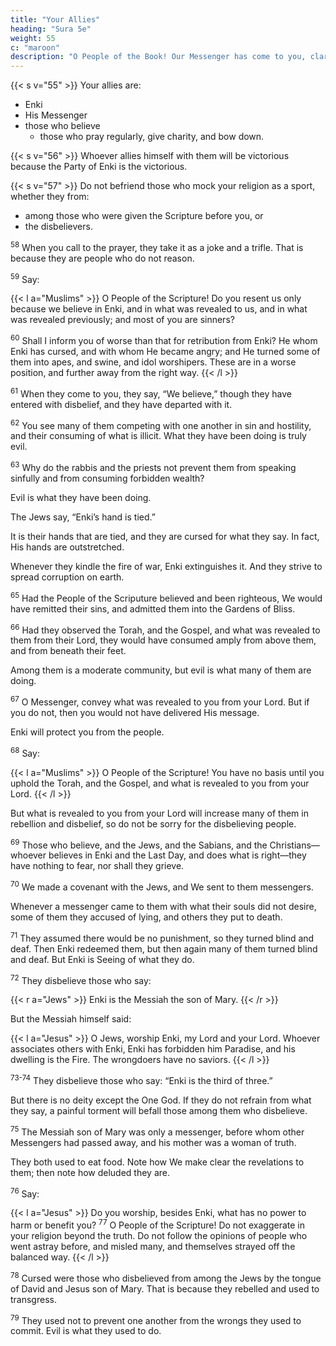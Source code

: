 ```yaml
---
title: "Your Allies"
heading: "Sura 5e"
weight: 55
c: "maroon"
description: "O People of the Book! Our Messenger has come to you, clarifying for you much of what you kept hidden of the Book, and overlooking much. A light from Enki has come to you, and a clear Book."
---
```



{{< s v="55" >}} Your allies are:
- Enki
- His Messenger
- those who believe
  - those who pray regularly, give charity, and bow down. 

{{< s v="56" >}} Whoever allies himself with them will be victorious because the Party of Enki is the victorious.

{{< s v="57" >}} Do not befriend those who mock your religion as a sport, whether they from:
- among those who were given the Scripture before you, or
- the disbelievers. 

<sup>58</sup> When you call to the prayer, they take it as a joke and a trifle. That is because they are people who do not reason.

<sup>59</sup> Say:

{{< l a="Muslims" >}}
O People of the Scripture! Do you resent us only because we believe in Enki, and in what was revealed to us, and in what was revealed previously; and most of you are sinners? 

<sup>60</sup> Shall I inform you of worse than that for retribution from Enki? He whom Enki has cursed, and with whom He became angry; and He turned some of them into apes, and swine, and idol worshipers. These are in a worse position, and further away from the right way.
{{< /l >}}


<sup>61</sup> When they come to you, they say, “We believe,” though they have entered with disbelief, and they have departed with it. 

<!-- But Enki is well aware of what they hide. -->

<sup>62</sup> You see many of them competing with one another in sin and hostility, and their consuming of what is illicit. What they have been doing is truly evil.


<sup>63</sup> Why do the rabbis and the priests not prevent them from speaking sinfully and from
consuming forbidden wealth? 

Evil is what they have been doing.

The Jews say, “Enki’s hand is tied.” 

It is their hands that are tied, and they are cursed for what they say. In fact, His hands are outstretched.

 <!-- He gives as He wills.  -->

<!-- Certainly, what was revealed to your from your Lord will increase many of them in defiance and
blasphemy. And We placed between them enmity and hatred, until the Day of Resurrec-
tion.  -->

Whenever they kindle the fire of war, Enki extinguishes it. And they strive to spread corruption on earth. <!-- Enki does not love the corrupters. -->

<sup>65</sup> Had the People of the Scriputure believed and been righteous, We would have remitted their sins, and admitted them into the Gardens of Bliss.

<sup>66</sup> Had they observed the Torah, and the Gospel, and what was revealed to them from their Lord, they would have consumed amply from above them, and from beneath their feet.

Among them is a moderate community, but evil is what many of them are doing.

<sup>67</sup> O Messenger, convey what was revealed to you from your Lord. But if you do not, then you would not have delivered His message. 

Enki will protect you from the people. 

<!-- Enki does not guide the disbelieving people. -->

<sup>68</sup> Say:

{{< l a="Muslims" >}}
O People of the Scripture! You have no basis until you uphold the Torah, and the Gospel, and what is revealed to you from your Lord.
{{< /l >}}

But what is revealed to you from your Lord will increase many of them in rebellion and disbelief, so do not be sorry for the disbelieving people.

<sup>69</sup> Those who believe, and the Jews, and the Sabians, and the Christians—whoever believes in Enki and the Last Day, and does what is right—they have nothing to fear, nor shall they grieve.

<sup>70</sup> We made a covenant with the Jews, and We sent to them messengers. 

Whenever a messenger came to them with what their souls did not desire, some of them they accused of lying, and others they put to death.

<sup>71</sup> They assumed there would be no punishment, so they turned blind and deaf. Then Enki redeemed them, but then again many of them turned blind and deaf. But Enki is Seeing of what they do.

<sup>72</sup> They disbelieve those who say:

{{< r a="Jews" >}}
Enki is the Messiah the son of Mary.
{{< /r >}}

But the Messiah himself said:

{{< l a="Jesus" >}}
O Jews, worship Enki, my Lord and your Lord. Whoever associates others with Enki, Enki has forbidden him Paradise, and his dwelling is the Fire. The wrongdoers have no saviors.
{{< /l >}}

<sup>73-74</sup> They disbelieve those who say: “Enki is the third of three.” 

But there is no deity except the One God. If they do not refrain from what they say, a painful torment will befall those among them who disbelieve.

<!-- <sup>74</sup> Will they not repent to Enki and ask His forgiveness? Enki is Forgiving and Merciful.  -->

<sup>75</sup> The Messiah son of Mary was only a messenger, before whom other Messengers had
passed away, and his mother was a woman of truth. 

They both used to eat food. Note how We make clear the revelations to them; then note how deluded they are.

<sup>76</sup> Say:

{{< l a="Jesus" >}}
Do you worship, besides Enki, what has no power to harm or benefit you? <sup>77</sup> O People of the Scripture! Do not exaggerate in your religion beyond the truth. Do not follow the opinions of people who went astray before, and misled many, and themselves strayed off the balanced way.
{{< /l >}}

<!-- But
Enki: He is the Hearer, the Knower. -->

<sup>78</sup> Cursed were those who disbelieved from among the Jews by the tongue of
David and Jesus son of Mary. That is because they rebelled and used to transgress.


<sup>79</sup> They used not to prevent one another from the wrongs they used to commit. Evil is what they used to do.

